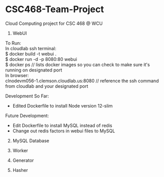 # CSC468-Team-Project
Cloud Computing project for CSC 468 @ WCU

1) WebUI

To Run:  
In cloudlab ssh terminal:  
$ docker build -t webui .  
$ docker run -d -p 8080:80 webui  
$ docker ps   // lists docker images so you can check to make sure it's running on designated port  
In browser:  
clnodevm056-1.clemson.cloudlab.us:8080   // reference the ssh command from cloudlab and your designated port  

Development So Far:  
- Edited Dockerfile to install Node version 12-slim

Future Development:  
- Edit Dockerfile to install MySQL instead of redis
- Change out redis factors in webui files to MySQL


2) MySQL Database


3) Worker


4) Generator


5) Hasher
